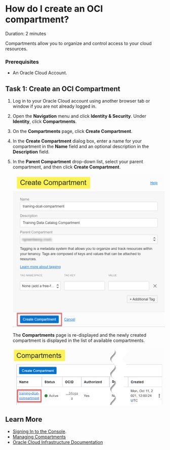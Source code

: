 # How do I create an OCI compartment?
Duration: 2 minutes

Compartments allow you to organize and control access to your cloud resources.

### Prerequisites
* An Oracle Cloud Account.

## **Task 1:** Create an OCI Compartment

1. Log in to your Oracle Cloud account using another browser tab or window if you are not already logged in.

2. Open the **Navigation** menu and click **Identity & Security**. Under **Identity**, click **Compartments**.

3. On the **Compartments** page, click **Create Compartment**.

4. In the **Create Compartment** dialog box, enter a name for your compartment in the **Name** field and an optional description in the **Description** field.

5. In the **Parent Compartment** drop-down list, select your parent compartment, and then click **Create Compartment**.

    ![On the completed Create Compartment dialog box, click Create Compartment.](./images/create-compartment.png " ")

    The **Compartments** page is re-displayed and the newly created compartment is displayed in the list of available compartments.

    ![The newly created compartment is highlighted with its status as Active.](./images/compartment-created.png " ")


## Learn More

* [Signing In to the Console](https://docs.cloud.oracle.com/en-us/iaas/Content/GSG/Tasks/signingin.htm).
* [Managing Compartments](https://docs.oracle.com/en-us/iaas/Content/Identity/compartments/managingcompartments.htm)
* [Oracle Cloud Infrastructure Documentation](https://docs.oracle.com/en-us/iaas/Content/GSG/Concepts/baremetalintro.htm)
